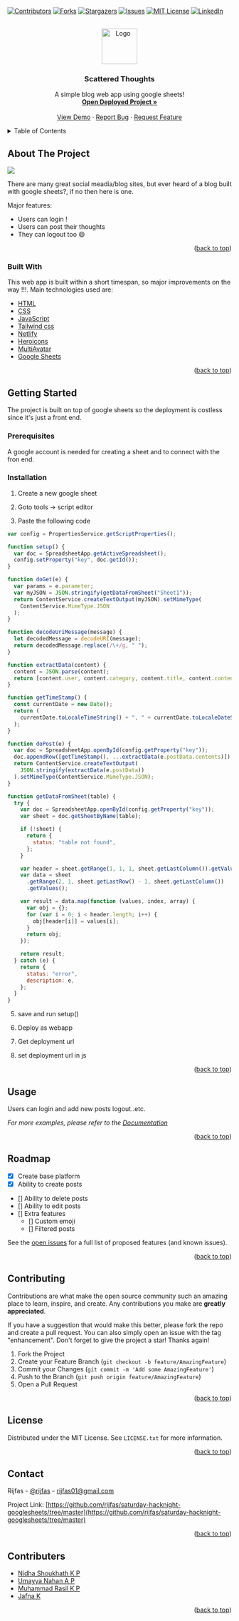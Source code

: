 <div id="top"></div>

[![Contributors][contributors-shield]][contributors-url]
[![Forks][forks-shield]][forks-url]
[![Stargazers][stars-shield]][stars-url]
[![Issues][issues-shield]][issues-url]
[![MIT License][license-shield]][license-url]
[![LinkedIn][linkedin-shield]][linkedin-url]

<!-- PROJECT LOGO -->
<br />
<div align="center">
  <a href="https://github.com/rijfas/saturday-hacknight-googlesheets">
    <img src="img/logo.png" alt="Logo" height="80">
  </a>

  <h3 align="center">Scattered Thoughts</h3>

  <p align="center">
    A simple blog web app using google sheets!
    <br />
    <a href="https://scattered-thoughts-shn.netlify.app"><strong>Open Deployed Project »</strong></a>
    <br />
    <br />
    <a href="https://scattered-thoughts-shn.netlify.app">View Demo</a>
    ·
    <a href="https://github.com/rijfas/saturday-hacknight-googlesheets/issues">Report Bug</a>
    ·
    <a href="https://rijfas/saturday-hacknight-googlesheets/issues">Request Feature</a>
  </p>
</div>

<!-- TABLE OF CONTENTS -->
<details>
  <summary>Table of Contents</summary>
  <ol>
    <li>
      <a href="#about-the-project">About The Project</a>
      <ul>
        <li><a href="#built-with">Built With</a></li>
      </ul>
    </li>
    <li>
      <a href="#getting-started">Getting Started</a>
      <ul>
        <li><a href="#prerequisites">Prerequisites</a></li>
        <li><a href="#installation">Installation</a></li>
      </ul>
    </li>
    <li><a href="#usage">Usage</a></li>
    <li><a href="#roadmap">Roadmap</a></li>
    <li><a href="#contributing">Contributing</a></li>
    <li><a href="#license">License</a></li>
    <li><a href="#contact">Contact</a></li>
    <li><a href="#acknowledgments">Acknowledgments</a></li>
  </ol>
</details>

<!-- ABOUT THE PROJECT -->

## About The Project

<img src="img/screen-shot.png">

There are many great social meadia/blog sites, but ever heard of a blog built with google sheets?, if no then here is one.

Major features:

- Users can login !
- Users can post their thoughts
- They can logout too :smile:

<p align="right">(<a href="#top">back to top</a>)</p>

### Built With

This web app is built within a short timespan, so major improvements on the way !!!. Main technologies used are:

- [HTML](https://nextjs.org/)
- [CSS](https://reactjs.org/)
- [JavaScript](https://vuejs.org/)
- [Tailwind css](https://angular.io/)
- [Netlify](https://svelte.dev/)
- [Heroicons](https://laravel.com)
- [MultiAvatar](https://multiavatar.com/)
- [Google Sheets](https://jquery.com)

<p align="right">(<a href="#top">back to top</a>)</p>

<!-- GETTING STARTED -->

## Getting Started

The project is built on top of google sheets so the deployment is costless since it's just a front end.

### Prerequisites

A google account is needed for creating a sheet and to connect with the fron end.

### Installation

1. Create a new google sheet

2. Goto tools -> script editor

3. Paste the following code

```js
var config = PropertiesService.getScriptProperties();

function setup() {
  var doc = SpreadsheetApp.getActiveSpreadsheet();
  config.setProperty("key", doc.getId());
}

function doGet(e) {
  var params = e.parameter;
  var myJSON = JSON.stringify(getDataFromSheet("Sheet1"));
  return ContentService.createTextOutput(myJSON).setMimeType(
    ContentService.MimeType.JSON
  );
}

function decodeUriMessage(message) {
  let decodedMessage = decodeURI(message);
  return decodedMessage.replace(/\+/g, " ");
}

function extractData(content) {
  content = JSON.parse(content);
  return [content.user, content.category, content.title, content.content];
}

function getTimeStamp() {
  const currentDate = new Date();
  return (
    currentDate.toLocaleTimeString() + ", " + currentDate.toLocaleDateString()
  );
}

function doPost(e) {
  var doc = SpreadsheetApp.openById(config.getProperty("key"));
  doc.appendRow([getTimeStamp(), ...extractData(e.postData.contents)]);
  return ContentService.createTextOutput(
    JSON.stringify(extractData(e.postData))
  ).setMimeType(ContentService.MimeType.JSON);
}

function getDataFromSheet(table) {
  try {
    var doc = SpreadsheetApp.openById(config.getProperty("key"));
    var sheet = doc.getSheetByName(table);

    if (!sheet) {
      return {
        status: "table not found",
      };
    }

    var header = sheet.getRange(1, 1, 1, sheet.getLastColumn()).getValues()[0];
    var data = sheet
      .getRange(2, 1, sheet.getLastRow() - 1, sheet.getLastColumn())
      .getValues();

    var result = data.map(function (values, index, array) {
      var obj = {};
      for (var i = 0; i < header.length; i++) {
        obj[header[i]] = values[i];
      }
      return obj;
    });

    return result;
  } catch (e) {
    return {
      status: "error",
      description: e,
    };
  }
}
```

5. save and run setup()

6. Deploy as webapp

7. Get deployment url

8. set deployment url in js

<p align="right">(<a href="#top">back to top</a>)</p>

<!-- USAGE EXAMPLES -->

## Usage

Users can login and add new posts logout..etc.

_For more examples, please refer to the [Documentation](https://example.com)_

<p align="right">(<a href="#top">back to top</a>)</p>

<!-- ROADMAP -->

## Roadmap

- [x] Create base platform
- [x] Ability to create posts
- [] Ability to delete posts
- [] Ability to edit posts
- [] Extra features
  - [] Custom emoji
  - [] Filtered posts

See the [open issues](https://github.com/rijfas/saturday-hacknight-googlesheets/issues) for a full list of proposed features (and known issues).

<p align="right">(<a href="#top">back to top</a>)</p>

<!-- CONTRIBUTING -->

## Contributing

Contributions are what make the open source community such an amazing place to learn, inspire, and create. Any contributions you make are **greatly appreciated**.

If you have a suggestion that would make this better, please fork the repo and create a pull request. You can also simply open an issue with the tag "enhancement".
Don't forget to give the project a star! Thanks again!

1. Fork the Project
2. Create your Feature Branch (`git checkout -b feature/AmazingFeature`)
3. Commit your Changes (`git commit -m 'Add some AmazingFeature'`)
4. Push to the Branch (`git push origin feature/AmazingFeature`)
5. Open a Pull Request

<p align="right">(<a href="#top">back to top</a>)</p>

<!-- LICENSE -->

## License

Distributed under the MIT License. See `LICENSE.txt` for more information.

<p align="right">(<a href="#top">back to top</a>)</p>

<!-- CONTACT -->

## Contact

Rijfas - [@rijfas](https://github.com/rijfas/) - rijfas01@gmail.com

Project Link: [https://github.com/rijfas/saturday-hacknight-googlesheets/tree/master](https://github.com/rijfas/saturday-hacknight-googlesheets/tree/master)

<p align="right">(<a href="#top">back to top</a>)</p>

<!-- ACKNOWLEDGMENTS -->

## Contributers

- [Nidha Shoukhath K P](https://github.com/nidhashoukhath)
- [Umayya Nahan A P](https://github.com/UmayyaNahanAP)
- [Muhammad Rasil K P](https://github.com/rasilkp/rasilkp)
- [Jafna K](https://grid.malven.co/)

<p align="right">(<a href="#top">back to top</a>)</p>

<!-- MARKDOWN LINKS & IMAGES -->
<!-- https://www.markdownguide.org/basic-syntax/#reference-style-links -->

[contributors-shield]: https://img.shields.io/github/contributors/rijfas/saturday-hacknight-googlesheets.svg?style=for-the-badge
[contributors-url]: https://github.com/rijfas/saturday-hacknight-googlesheets/graphs/contributors
[forks-shield]: https://img.shields.io/github/forks/rijfas/saturday-hacknight-googlesheets.svg?style=for-the-badge
[forks-url]: https://github.com/rijfas/saturday-hacknight-googlesheets/network/members
[stars-shield]: https://img.shields.io/github/stars/rijfas/saturday-hacknight-googlesheets.svg?style=for-the-badge
[stars-url]: https://github.com/rijfas/saturday-hacknight-googlesheets/stargazers
[issues-shield]: https://img.shields.io/github/issues/rijfas/saturday-hacknight-googlesheets.svg?style=for-the-badge
[issues-url]: https://github.com/rijfas/saturday-hacknight-googlesheets/issues
[license-shield]: https://img.shields.io/github/license/rijfas/saturday-hacknight-googlesheets.svg?style=for-the-badge
[license-url]: https://github.com/rijfas/saturday-hacknight-googlesheets/blob/master/LICENSE.txt
[linkedin-shield]: https://img.shields.io/badge/-LinkedIn-black.svg?style=for-the-badge&logo=linkedin&colorB=555
[linkedin-url]: https://linkedin.com/in/othneildrew
[product-screenshot]: images/screenshot.png
